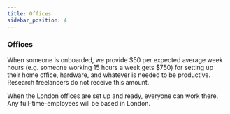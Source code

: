 ```yaml
---
title: Offices
sidebar_position: 4
---
```


<!-- Yay, no errors, warnings, or alerts! -->

### Offices

When someone is onboarded, we provide $50 per expected average week hours (e.g. someone working 15 hours a week gets $750) for setting up their home office, hardware, and whatever is needed to be productive. Research freelancers do not receive this amount.

When the London offices are set up and ready, everyone can work there. Any full-time-employees will be based in London.
